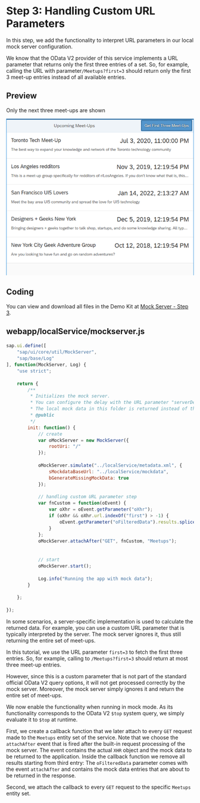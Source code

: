 <!-- loio46c1ca4eb2804af6bfa371ad51c9b887 -->

# Step 3: Handling Custom URL Parameters

In this step, we add the functionality to interpret URL parameters in our local mock server configuration.

We know that the OData V2 provider of this service implements a URL parameter that returns only the first three entries of a set. So, for example, calling the URL with parameter`/Meetups?first=3` should return only the first 3 meet-up entries instead of all available entries.



## Preview

   
  
<a name="loio46c1ca4eb2804af6bfa371ad51c9b887__fig_lfn_3jq_st"/>Only the next three meet-ups are shown

 ![](images/Tutorial_Mock_Server_Step_3_e65ccb2.png "Only the next three meet-ups are shown") 



## Coding

You can view and download all files in the Demo Kit at [Mock Server - Step 3](https://ui5.sap.com/#/entity/sap.ui.core.tutorial.mockserver/sample/sap.ui.core.tutorial.mockserver.03).



## webapp/localService/mockserver.js

```js
sap.ui.define([
	"sap/ui/core/util/MockServer",
	"sap/base/Log"
], function(MockServer, Log) {
	"use strict";

	return {
		/**
		 * Initializes the mock server.
		 * You can configure the delay with the URL parameter "serverDelay".
		 * The local mock data in this folder is returned instead of the real data for testing.
		 * @public
		 */
		init: function() {
			// create
			var oMockServer = new MockServer({
				rootUri: "/"
			});

			oMockServer.simulate("../localService/metadata.xml", {
				sMockdataBaseUrl: "../localService/mockdata",
				bGenerateMissingMockData: true
			});

			// handling custom URL parameter step
			var fnCustom = function(oEvent) {
				var oXhr = oEvent.getParameter("oXhr");
				if (oXhr && oXhr.url.indexOf("first") > -1) {
					oEvent.getParameter("oFilteredData").results.splice(3, 100);
				}
			};
			oMockServer.attachAfter("GET", fnCustom, "Meetups");


			// start
			oMockServer.start();

			Log.info("Running the app with mock data");
		}

	};

});

```

In some scenarios, a server-specific implementation is used to calculate the returned data. For example, you can use a custom URL parameter that is typically interpreted by the server. The mock server ignores it, thus still returning the entire set of meet-ups.

In this tutorial, we use the URL parameter `first=3` to fetch the first three entries. So, for example, calling to `/Meetups?first=3` should return at most three meet-up entries.

However, since this is a custom parameter that is not part of the standard official OData V2 query options, it will not get processed correctly by the mock server. Moreover, the mock server simply ignores it and return the entire set of meet-ups.

We now enable the functionality when running in mock mode. As its functionality corresponds to the OData V2 `$top` system query, we simply evaluate it to `$top` at runtime.

First, we create a callback function that we later attach to every `GET` request made to the `Meetups` entity set of the service. Note that we choose the `attachAfter` event that is fired after the built-in request processing of the mock server. The event contains the actual `XHR` object and the mock data to be returned to the application. Inside the callback function we remove all results starting from third entry: The `oFilteredData` parameter comes with the event `attachAfter` and contains the mock data entries that are about to be returned in the response.

Second, we attach the callback to every `GET` request to the specific `Meetups` entity set.

